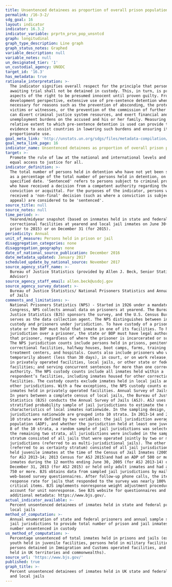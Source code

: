 ```yaml
---
title: Unsentenced detainees as proportion of overall prison population
permalink: /16-3-2/
sdg_goal: 16
layout: indicator
indicator: 16.3.2
indicator_variable: prprtn_prsn_pop_unsntcd
graph: longitudinal
graph_type_description: Line graph
graph_status_notes: Graphed
variable_description: null
variable_notes: null
un_designated_tier: '1'
un_custodial_agency: UNODC
target_id: '16.3'
has_metadata: true
rationale_interpretation: >-
  The indicator signifies overall respect for the principle that persons
  awaiting trial shall not be detained in custody. This, in turn, is premised on
  aspects of the right to be presumed innocent until proven guilty. From a
  development perspective, extensive use of pre-sentence detention when not
  necessary for reasons such as the prevention of absconding, the protection of
  victims or witnesses, or the prevention of the commission of further offences,
  can divert criminal justice system resources, and exert financial and
  unemployment burdens on the accused and his or her family. Measuring the
  relative extent to which pre-sentence detention is used can provide the
  evidence to assist countries in lowering such burdens and ensuring its
  proportionate use.
goal_meta_link: 'http://unstats.un.org/sdgs/files/metadata-compilation/Metadata-Goal-16.pdf'
goal_meta_link_page: 16
indicator_name: Unsentenced detainees as proportion of overall prison population
target: >-
  Promote the rule of law at the national and international levels and ensure
  equal access to justice for all.
indicator_definition: >-
  The total number of persons held in detention who have not yet been sentenced,
  as a percentage of the total number of persons held in detention, on a
  specified date. 'Sentenced' refers to persons subject to criminal proceedings
  who have received a decision from a competent authority regarding their
  conviction or acquittal. For the purposes of the indicator, persons who have
  received a 'non-final' decision (such as where a conviction is subject to
  appeal) are considered to be 'sentenced'.
source_title: null
source_notes: null
time_period: >-
  Yearend/midyear snapshot (based on innmates held in state and federal
  correctional facilities at yearend and local jail inmates on June 30(for years
  prior to 2015) or on December 31 (for 2015).
periodicity: Annual
unit_of_measure: Persons held in prison or jail
disaggregation_categories: none
disaggregation_geography: none
date_of_national_source_publication: December 2016
date_metadata_updated: January 2017
scheduled_update_by_national_source: November 2017
source_agency_staff_name: >-
  Bureau of Justice Statistics (provided by Allen J. Beck, Senior Statistical
  Advisor)
source_agency_staff_email: allen.beck@usdoj.gov
source_agency_survey_dataset: >-
  Bureau of Justice Statistics/ National Prisoners Statistics and Annual Survey
  of Jails
comments_and_limitations: >-
  National Prisoners Statistics (NPS) - Started in 1926 under a mandate from
  Congress, NPS collects annual data on prisoners at yearend. The Bureau of
  Justice Statistics (BJS) sponsors the survey, and the U.S. Census Bureau
  serves as the data collection agent. The NPS distinguishes between inmates in
  custody and prisoners under jurisdiction. To have custody of a prisoner, a
  state or the BOP must hold that inmate in one of its facilities. To have
  jurisdiction over a prisoner, the state or BOP must have legal authority over
  that prisoner, regardless of where the prisoner is incarcerated or supervised.
  The NPS jurisdiction counts include persons held in prisons, penitentiaries,
  correctional facilities, halfway houses, boot camps, farms, training or
  treatment centers, and hospitals. Counts also include prisoners who were
  temporarily absent (less than 30 days), in court, or on work release; housed
  in privately operated facilities, local jails, or other state or federal
  facilities; and serving concurrent sentences for more than one correctional
  authority. The NPS custody counts include all inmates held within a
  respondent’s facilities, including inmates housed for other correctional
  facilities. The custody counts exclude inmates held in local jails and in
  other jurisdictions. With a few exceptions, the NPS custody counts exclude
  inmates held in privately operated facilities. Annual Survey of Jails (ASJ) -
  In years between a complete census of local jails, the Bureau of Justice
  Statistics (BJS) conducts the Annual Survey of Jails (ASJ). ASJ uses a
  stratified probability sample of jail jurisdictions to estimate the number and
  characteristics of local inmates nationwide. In the sampling design, the jail
  jurisdictions nationwide are grouped into 10 strata. In 2013-14 and 2015, the
  10 strata were defined by two variables: the jail jurisdiction average daily
  population (ADP), and whether the jurisdiction held at least one juvenile. For
  8 of the 10 strata, a random sample of jail jurisdictions was selected. For
  the remaining two strata, all jurisdictions were included in the sample. One
  stratum consisted of all jails that were operated jointly by two or more
  jurisdictions (referred to as multi-jurisdictional jails). The other stratum
  (referred to as certainty stratum) consisted of all jail jurisdictions that
  held juvenile inmates at the time of the Census of Jail Inmates (2005 Census
  for ASJ 2013-14; 2013 Census for ASJ 2015)and had an ADP of 500 or more
  inmates during the 12 months ending June 30, 2005 (for ASJ 2013-14) or ending
  December 31, 2013 (for ASJ 2015) or held only adult inmates and had an ADP of
  750 or more. BJS obtains data from sampled jail jurisdictions by mailed and
  web-based survey questionnaires. After follow-up phone calls, the item
  response rate for jails that responded to the survey was nearly 100% for
  critical items. BJS implements nonresponse weight adjustment procedures to
  account for unit nonresponse. See BJS website for questionnaires and
  additional metadata: https://www.bjs.gov/.
actual_indicator_available: >-
  Percent unsentenced detainees of inmates held in state and federal prisons and
  local jails
method_of_computation: >-
  Annual enumeration of state and federal prisoners and annual sample survey of
  jail jurisdictions to provide total number of prison and jail inmates and
  number unsentenced in custody
us_method_of_computation: >-
  Percentage unsentenced of total inmates held in prisons and jails (excludes
  youth held in juvenile facilities, persons held in military facilities,
  persons detained in Immigration and Customs operated facilities, and persons
  held in UK territories and commonwealths).
source_url: 'https://www.bjs.gov/'
published: true
graph_title: >-
  Percent unsentenced detainees of inmates held in UK state and federal prisons
  and local jails
---
```

